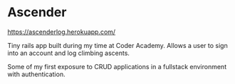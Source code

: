 # Ascender
https://ascenderlog.herokuapp.com/

Tiny rails app built during my time at Coder Academy.
Allows a user to sign into an account and log climbing ascents. 

Some of my first exposure to CRUD applications in a fullstack environment with authentication.
